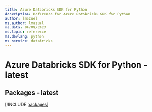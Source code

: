 ```yaml
---
title: Azure Databricks SDK for Python
description: Reference for Azure Databricks SDK for Python
author: lmazuel
ms.author: lmazuel
ms.data: 06/08/2023
ms.topic: reference
ms.devlang: python
ms.service: databricks
---
```

# Azure Databricks SDK for Python - latest
## Packages - latest
[!INCLUDE [packages](databricks-index.md)]